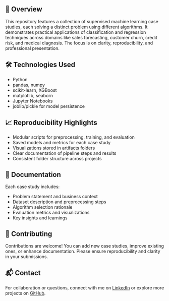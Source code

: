 ## 🧠 Overview  
This repository features a collection of supervised machine learning case studies, each solving a distinct problem using different algorithms. It demonstrates practical applications of classification and regression techniques across domains like sales forecasting, customer churn, credit risk, and medical diagnosis. The focus is on clarity, reproducibility, and professional presentation.

## 🛠️ Technologies Used  
- Python  
- pandas, numpy  
- scikit-learn, XGBoost  
- matplotlib, seaborn  
- Jupyter Notebooks  
- joblib/pickle for model persistence  

## 📈 Reproducibility Highlights  
- Modular scripts for preprocessing, training, and evaluation  
- Saved models and metrics for each case study  
- Visualizations stored in artifacts folders  
- Clear documentation of pipeline steps and results  
- Consistent folder structure across projects  

## 📄 Documentation  
Each case study includes:  
- Problem statement and business context  
- Dataset description and preprocessing steps  
- Algorithm selection rationale  
- Evaluation metrics and visualizations  
- Key insights and learnings  

## 🤝 Contributing  
Contributions are welcome! You can add new case studies, improve existing ones, or enhance documentation. Please ensure reproducibility and clarity in your submissions.

## 📬 Contact  
For collaboration or questions, connect with me on [LinkedIn](https://www.linkedin.com/in/sakshi-kedari/) or explore more projects on [GitHub](https://github.com/).